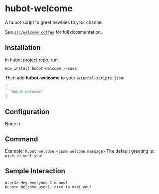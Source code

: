 # hubot-welcome
A hubot script to greet newbies to your channel

See [`src/welcome.coffee`](src/welcome.coffee) for full documentation.

## Installation

In hubot project repo, run:

`npm install hubot-welcome --save`

Then add **hubot-welcome** to your `external-scripts.json`:

```json
[
  "hubot-welcome"
]
```

## Configuration

None :)

## Command
Example: `hubot welcome <some welcome message>` The default greeting is: `nice to meet you!`

## Sample Interaction

```
user1> Hey everyone I'm new!
Hubot> Welcome user1, nice to meet you!
```
